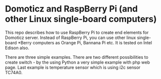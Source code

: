 <h1>Domoticz and RaspBerry Pi (and other Linux single-board computers)</h1>
<p>This repo describes how to use RaspBerry Pi to create end elements for Domoticz server. Instead of RaspBerry Pi, you can use other linux single-board *Berry computers as Orange Pi, Bannana Pi etc. It is tested on Intel Edison also.</p>
<p>There are three simple examples. There are two different possibilities to create switch - by the using Python a very simple example with php web page. Last example is temperature sensor which is using i2c sensor TC74A0.</p>

